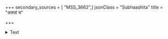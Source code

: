 +++
secondary_sources = [ "MSS_3662",]
jsonClass = "Subhaashita"
title = "असतां च"

+++

<details><summary>Text</summary>

असतां च परिक्षेपः सतां च परिगूहनम्।  
अभूतानां च हिंसानाम् अधर्माणां च वर्जनम्॥
</details>
